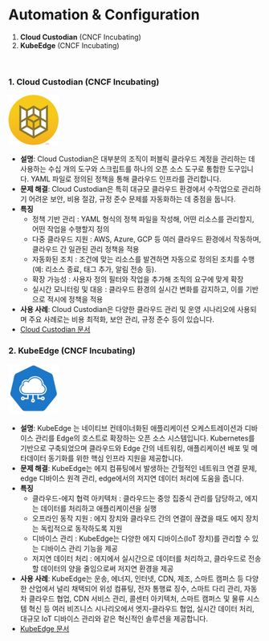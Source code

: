 # Automation & Configuration
1. **Cloud Custodian** (CNCF Incubating)
2. **KubeEdge** (CNCF Incubating)

<br>


### 1. **Cloud Custodian** (CNCF Incubating)  
<img src="./image/cloudcustodian.png" alt="" width="100"/>  

   - **설명**: Cloud Custodian은 대부분의 조직이 퍼블릭 클라우드 계정을 관리하는 데 사용하는 수십 개의 도구와 스크립트를 하나의 오픈 소스 도구로 통합한 도구입니다. YAML 파일로 정의된 정책을 통해 클라우드 인프라를 관리합니다. 
   - **문제 해결**: Cloud Custodian은 특히 대규모 클라우드 환경에서 수작업으로 관리하기 어려운 보안, 비용 절감, 규정 준수 문제를 자동화하는 데 중점을 둡니다.
   - **특징**  
     - 정책 기반 관리 : YAML 형식의 정책 파일을 작성해, 어떤 리소스를 관리할지, 어떤 작업을 수행할지 정의
     - 다중 클라우드 지원 : AWS, Azure, GCP 등 여러 클라우드 환경에서 작동하며, 클라우드 간 일관된 관리 정책을 적용
     - 자동화된 조치 : 조건에 맞는 리소스를 발견하면 자동으로 정의된 조치를 수행(예: 리소스 종료, 태그 추가, 알림 전송 등).
     - 확장 가능성 : 사용자 정의 필터와 작업을 추가해 조직의 요구에 맞게 확장
     - 실시간 모니터링 및 대응 : 클라우드 환경의 실시간 변화를 감지하고, 이를 기반으로 적시에 정책을 적용
   - **사용 사례**: Cloud Custodian은 다양한 클라우드 관리 및 운영 시나리오에 사용되며 주요 사례로는 비용 최적화, 보안 관리, 규정 준수 등이 있습니다. 
   - [Cloud Custodian 문서](https://cloudcustodian.io/docs/)

### 2. **KubeEdge** (CNCF Incubating)  
<img src="./image/kubeEdge.png" alt="" width="100"/>  

   - **설명**: KubeEdge 는 네이티브 컨테이너화된 애플리케이션 오케스트레이션과 디바이스 관리를 Edge의 호스트로 확장하는 오픈 소스 시스템입니다. Kubernetes를 기반으로 구축되었으며 클라우드와 Edge 간의 네트워킹, 애플리케이션 배포 및 메타데이터 동기화를 위한 핵심 인프라 지원을 제공합니다. 
   - **문제 해결**: KubeEdge는 에지 컴퓨팅에서 발생하는 간헐적인 네트워크 연결 문제, edge 디바이스 원격 관리, edge에서의 저지연 데이터 처리에 도움을 줍니다. 
   - **특징**  
     - 클라우드-에지 협력 아키텍처 : 클라우드는 중앙 집중식 관리를 담당하고, 에지는 데이터를 처리하고 애플리케이션을 실행
     - 오프라인 동작 지원 : 에지 장치와 클라우드 간의 연결이 끊겼을 때도 에지 장치는 독립적으로 동작하도록 지원 
     - 디바이스 관리 : KubeEdge는 다양한 에지 디바이스(IoT 장치)를 관리할 수 있는 디바이스 관리 기능을 제공
     - 저지연 데이터 처리 : 에지에서 실시간으로 데이터를 처리하고, 클라우드로 전송할 데이터의 양을 줄임으로써 저지연 환경을 제공
   - **사용 사례**: KubeEdge는 운송, 에너지, 인터넷, CDN, 제조, 스마트 캠퍼스 등 다양한 산업에서 널리 채택되어 위성 컴퓨팅, 전자 통행료 징수, 스마트 다리 관리, 자동차 클라우드 협업, CDN 서비스 관리, 콜센터 아키텍처, 스마트 캠퍼스 및 물류 시스템 혁신 등 여러 비즈니스 시나리오에서 엣지-클라우드 협업, 실시간 데이터 처리, 대규모 IoT 디바이스 관리와 같은 혁신적인 솔루션을 제공합니다.
   - [KubeEdge 문서](https://kubeedge.io/docs/)
